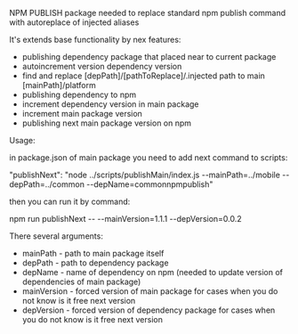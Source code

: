 NPM PUBLISH package needed to replace standard npm publish command with autoreplace of injected aliases

It's extends base functionality by nex features:
- publishing dependency package that placed near to current package
- autoincrement version dependency version
- find and replace [depPath]/[pathToReplace]/.injected path to main [mainPath]/platform 
- publishing dependency to npm
- increment dependency version in main package
- increment main package version
- publishing next main package version on npm

Usage:

in package.json of main package you need to add next command to scripts:

"publishNext": "node ../scripts/publishMain/index.js --mainPath=../mobile --depPath=../common --depName=commonnpmpublish"

then you can run it by command:

npm run publishNext -- --mainVersion=1.1.1 --depVersion=0.0.2

There several arguments:
- mainPath - path to main package itself
- depPath - path to dependency package
- depName - name of dependency on npm (needed to update version of dependencies of main package)
- mainVersion - forced version of main package for cases when you do not know is it free next version
- depVersion - forced version of dependency package for cases when you do not know is it free next version
